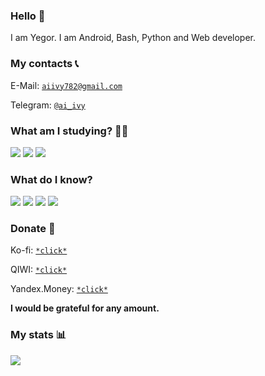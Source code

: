 ### Hello 👋
I am Yegor. I am Android, Bash, Python and Web developer.

### My contacts 📞
E-Mail: <a href="mailto:aiivy782@gmail.com">`aiivy782@gmail.com`</a>

Telegram: <a href="https://t.me/ai_ivy">`@ai_ivy`</a>

### What am I studying? 👨‍💻

<img src="https://img.shields.io/badge/-JavaScript-f7df1d?style=flat-square" /> <img src="https://img.shields.io/badge/-C-0080cd?style=flat-square" /> <img src="https://img.shields.io/badge/-Ruby-ed1b24?style=flat-square" />

### What do I know?

<img src="https://img.shields.io/badge/-Python-366b96?style=flat-square" /> <img src="https://img.shields.io/badge/-HTML-F16528?style=flat-square" /> <img src="https://img.shields.io/badge/-CSS-2A65F1?style=flat-square" /> <img src="https://img.shields.io/badge/-Bash Script-293036?style=flat-square" />

### Donate 🍩

Ko-fi: <a href="https://ko-fi.com/B0B025VAD">`*click*`</a>

QIWI: <a href="https://qiwi.com/p/79216205919">`*click*`</a>

Yandex.Money: <a href="https://money.yandex.ru/to/410018066862883">`*click*`</a>

**I would be grateful for any amount.**

### My stats 📊

<img src="https://github-readme-stats.vercel.app/api?username=aiivy782&show_icons=true&count_private=true">
<!--
**aiivy782/aiivy782** is a ✨ _special_ ✨ repository because its `README.md` (this file) appears on your GitHub profile.

Here are some ideas to get you started:

- 🔭 I’m currently working on ...
- 🌱 I’m currently learning ...
- 👯 I’m looking to collaborate on ...
- 🤔 I’m looking for help with ...
- 💬 Ask me about ...
- 📫 How to reach me: ...
- 😄 Pronouns: ...
- ⚡ Fun fact: ...
-->
